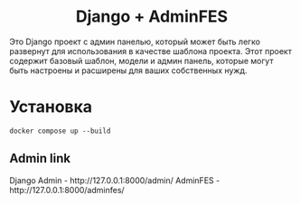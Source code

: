 <h1 align="center">Django + AdminFES</h1>
Это Django проект с админ панелью, который может быть легко развернут для использования в качестве шаблона проекта. Этот проект содержит базовый шаблон, модели и админ панель, которые могут быть настроены и расширены для ваших собственных нужд.

<h1>Установка</h1>

```
docker compose up --build
```
<h2>Admin link</h2>
Django Admin - http://127.0.0.1:8000/admin/
AdminFES - http://127.0.0.1:8000/adminfes/
